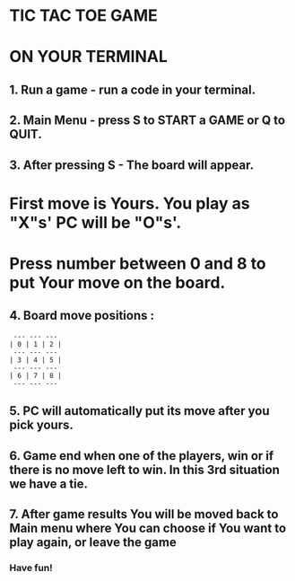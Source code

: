 # TIC TAC TOE GAME 
# ON YOUR TERMINAL 

## 1. Run a game -  run a code in your terminal.   

## 2. Main Menu - press S to START a GAME or Q to QUIT. 

## 3. After pressing S - The board will appear.

#    First move is Yours. You play as "X"s' PC will be "O"s'.
#    Press number between 0 and 8 to put Your move on the board.

## 4. Board move positions :

     --- --- ---
    | 0 | 1 | 2 |
     --- --- ---
    | 3 | 4 | 5 | 
     --- --- ---
    | 6 | 7 | 8 |
     --- --- ---    

## 5. PC will automatically put its move after you pick yours.

## 6. Game end when one of the players, win or if there is no move left to win. In this 3rd situation we have a tie.

## 7. After game results You will be moved back to Main menu where You can choose if You want to play again, or leave the game 

###   Have fun! 



